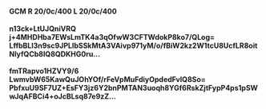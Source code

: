 #### GCM R 20/0c/400 L 20/0c/400
**n13ck+LtUJQniVRQ**<br/>**j+4MHDHba7EWsLmTK4a3qOfwW3CFTWdokP8ko7/QLog=**<br/>**LffbBLl3n9sc9JPLIbSSkMtA3VAivp971yM/o/fBiW2kz2W1tcU8UcfLR8oitNlyfQCb8lQ8QDKHG0ru...**<br/><br/>
**fmTRapvo1HZVY9/6**<br/>**LwmvbW65KawQuJOhYOf/rFeVpMuFdiyOpdedFvlQ8So=**<br/>**PbfxuU9SF7UZ+EsFY3jz6Y2bnPMTAN3uoqh8YGf6RskZjtFypP4ps1pSWwJqAFBCi4+oJcBLsq87e9zZ...**